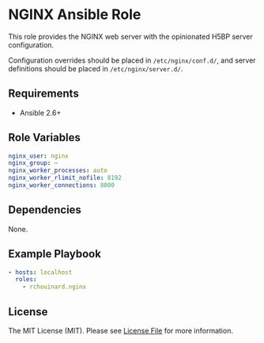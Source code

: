 # NGINX Ansible Role

This role provides the NGINX web server with the opinionated H5BP server configuration.

Configuration overrides should be placed in `/etc/nginx/conf.d/`, and server definitions should be placed in `/etc/nginx/server.d/`.

## Requirements

* Ansible 2.6+

## Role Variables

``` yaml
nginx_user: nginx
nginx_group: ~
nginx_worker_processes: auto
nginx_worker_rlimit_nofile: 8192
nginx_worker_connections: 8000
```

## Dependencies

None.

## Example Playbook

``` yaml
- hosts: localhost
  roles:
    - rchouinard.nginx
```

## License

The MIT License (MIT). Please see [License File](LICENSE.md) for more information.
